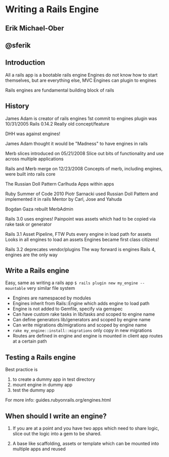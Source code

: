 # Writing a Rails Engine
## Erik Michael-Ober
## @sferik

## Introduction
All a rails app is a bootable rails engine
Engines do not know how to start themselves, but are everything else, MVC
Engines can plugin to engines

Rails engines are fundamental building block of rails

## History
James Adam is creator of rails engines
1st commit to engines plugin was 10/31/2005
Rails 0.14.2
Really old concept/feature

DHH was against engines!

James Adam thought it would be "Madness" to have engines in rails

Merb slices introduced on 05/21/2008
Slice out bits of functionality and use across multiple applications

Rails and Merb merge on 12/23/2008
Concepts of merb, including engines, were built into rails core

The Russian Doll Pattern
Carlhuda
Apps within apps

Ruby Summer of Code 2010
Piotr Sarnacki used Russian Doll Pattern and implemented it in rails
Mentor by Carl, Jose and Yahuda

Bogdan Gaza rebuilt MerbAdmin

Rails 3.0 uses engines!
Painpoint was assets which had to be copied via rake task or generator

Rails 3.1 Asset Pipeline, FTW
Puts every engine in load path for assets
Looks in all engines to load an assets
Engines became first class citizens!

Rails 3.2 deprecates vendor/plugins
The way forward is engines
Rails 4, engines are the only way

## Write a Rails engine

Easy, same as writing a rails app
`$ rails plugin new my_engine --mountable`
very similar file system

 * Engines are namespaced by modules
 * Engines inherit from Rails::Engine which adds engine to load path
 * Engine is not added to Gemfile, specify via gemspec
 * Can have custom rake tasks in lib/tasks and scoped to engine name
 * Can define generators lib/generators and scoped by engine name
 * Can write migrations db/migrations and scoped by engine name
  * `rake my_engine::install::migrations` only copy in new migrations
 * Routes are defined in engine and engine is mounted in client app
   routes at a certain path

## Testing a Rails engine

Best practice is 
 1. to create a dummy app in test directory
 2. mount engine in dummy app
 3. test the dummy app

For more info: guides.rubyonrails.org/engines.html

## When should I write an engine?

1. If you are at a point and you have two apps which need to share logic,
slice out the logic into a gem to be shared.

2. A base like scaffolding, assets or template which can be mounted
into multiple apps and reused

